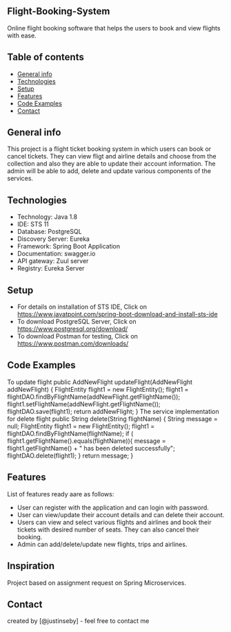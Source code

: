 ## Flight-Booking-System
Online flight booking software that helps the users to book and view flights with ease.


## Table of contents
* [General info](#general-info)
* [Technologies](#technologies)
* [Setup](#setup)
* [Features](#features)
* [Code Examples](#codeexamples)
* [Contact](#contact)

## General info
This project is a flight ticket booking system in which users can book or cancel tickets. They can view fligt and airline details and choose from the collection and also they are able to update their account information. The admin will be able to add, delete and update various components of the services.

## Technologies
* Technology: Java 1.8 
* IDE: STS 11 
* Database: PostgreSQL 
* Discovery Server: Eureka 
* Framework: Spring Boot Application 
* Documentation: swagger.io 
* API gateway: Zuul server 
* Registry: Eureka Server 

## Setup
* For details on installation of STS IDE, Click on https://www.javatpoint.com/spring-boot-download-and-install-sts-ide 
* To download PostgreSQL Server, Click on https://www.postgresql.org/download/
* To download Postman for testing, Click on https://www.postman.com/downloads/

## Code Examples

To update flight
public AddNewFlight updateFlight(AddNewFlight addNewFlight) {
		FlightEntity flight1 = new FlightEntity();
		flight1 = flightDAO.findByFlightName(addNewFlight.getFlightName());
		flight1.setFlightName(addNewFlight.getFlightName());
		flightDAO.save(flight1);
		return addNewFlight;
	} 
	The service implementation for delete flight
	public String delete(String flightName) {
		String message = null;
		FlightEntity flight1 = new FlightEntity();
		flight1 = flightDAO.findByFlightName(flightName);
		if ( flight1.getFlightName().equals(flightName)){
			message = flight1.getFlightName() + " has been deleted successfully";
			flightDAO.delete(flight1);
		}
		return message;
	}
  
  ## Features
List of features ready aare as follows:
* User can register with the application and can login with password.
* User can view/update their account details and can delete their account.
* Users can view and select various flights and airlines and book their tickets with desired number of seats. They can also cancel their booking.
* Admin can add/delete/update new flights, trips and airlines.

 
## Inspiration
Project based on assignment request on Spring Microservices.

## Contact
created by [@justinseby] - feel free to contact me
